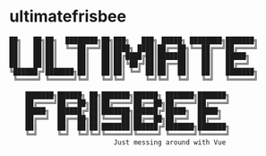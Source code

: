 # ultimatefrisbee
                                                                                                      
    ██╗   ██╗██╗  ████████╗██╗███╗   ███╗ █████╗ ████████╗███████╗
    ██║   ██║██║  ╚══██╔══╝██║████╗ ████║██╔══██╗╚══██╔══╝██╔════╝
    ██║   ██║██║     ██║   ██║██╔████╔██║███████║   ██║   █████╗  
    ██║   ██║██║     ██║   ██║██║╚██╔╝██║██╔══██║   ██║   ██╔══╝  
    ╚██████╔╝███████╗██║   ██║██║ ╚═╝ ██║██║  ██║   ██║   ███████╗
     ╚═════╝ ╚══════╝╚═╝   ╚═╝╚═╝     ╚═╝╚═╝  ╚═╝   ╚═╝   ╚══════╝
                                                              
        ███████╗██████╗ ██╗███████╗██████╗ ███████╗███████╗           
        ██╔════╝██╔══██╗██║██╔════╝██╔══██╗██╔════╝██╔════╝           
        █████╗  ██████╔╝██║███████╗██████╔╝█████╗  █████╗             
        ██╔══╝  ██╔══██╗██║╚════██║██╔══██╗██╔══╝  ██╔══╝             
        ██║     ██║  ██║██║███████║██████╔╝███████╗███████╗           
        ╚═╝     ╚═╝  ╚═╝╚═╝╚══════╝╚═════╝ ╚══════╝╚══════╝                                                                     
                              Just messing around with Vue
